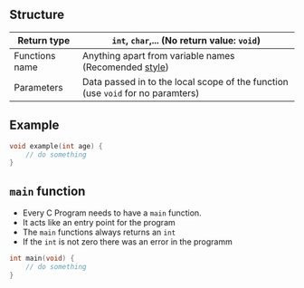 ## Structure

| Return type    | `int`, `char`,... (No return value: `void`)                                     |
| -------------- | ------------------------------------------------------------------------------- |
| Functions name | Anything apart from variable names (Recomended [style](computer-science/docs/c/style.md))               |
| Parameters     | Data passed in to the local scope of the function (use `void` for no paramters) |
## Example

```c
void example(int age) {
	// do something
}
```

## `main` function

- Every C Program needs to have a `main` function.
- It acts like an entry point for the program
- The `main` functions always returns an `int`
- If the `int` is not zero there was an error in the programm

```c
int main(void) {
	// do something
}
```
